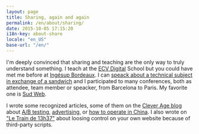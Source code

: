 ```yaml
---
layout: page
title: Sharing, again and again
permalink: /en/about/sharing/
date: 2015-10-05 17:15:20
i18n-key: about-share
locale: "en_US"
base-url: "/en/"
---
```


I'm deeply convinced that sharing and teaching are the only way to truly understand something. I teach at the [ECV Digital](http://www.ecvdigital.fr/) School but you could have met me before at [Ingésup Bordeaux](http://www.ingesup.com/ "Ingesup"). I can [speack about a technical subject in exchange of a sandwich](http://www.brownbaglunch.fr/baggers.html#Boris_Schapira_Bordeaux "BrownBagLunch France") and I participated to many conferences, both as attendee, team member or speacker, from Barcelona to Paris. My favorite one is [Sud Web](http://sudweb.fr/ "SudWeb.fr").

I wrote some recognized articles, some of them on the [Clever Age blog](https://blog.clever-age.com/en/) about [A/B testing](https://blog.clever-age.com/en/2015/12/14/conquering-ab-testing/), [advertising](https://blog.clever-age.com/en/2015/12/14/online-advertising-the-current-status/), or [how to operate in China](https://blog.clever-age.com/en/2014/07/28/how-to-operate-in-china/). I also wrote on ["Le Train de 13h37"](https://letrainde13h37.fr/6/scripts-tiers-appels-induits-ne-perdez-pas-le-controle-de-votre-site/ "Scripts tiers et appels induits : ne perdez pas le contrôle de votre site") about loosing control on your own website because of third-party scripts.
